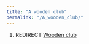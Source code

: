 ```yaml
---
title: "A wooden club"
permalink: "/A_wooden_club/"
---
```


1.  REDIRECT [Wooden club](Wooden_club "wikilink")